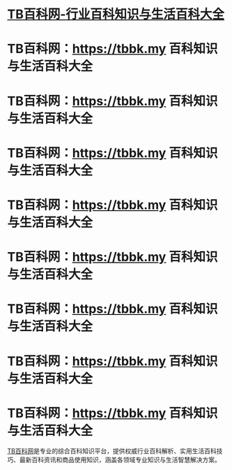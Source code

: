 # [TB百科网-行业百科知识与生活百科大全](https://tbbk.my)
# TB百科网：https://tbbk.my 百科知识与生活百科大全
# TB百科网：https://tbbk.my 百科知识与生活百科大全
# TB百科网：https://tbbk.my 百科知识与生活百科大全
# TB百科网：https://tbbk.my 百科知识与生活百科大全
# TB百科网：https://tbbk.my 百科知识与生活百科大全
# TB百科网：https://tbbk.my 百科知识与生活百科大全
# TB百科网：https://tbbk.my 百科知识与生活百科大全
# TB百科网：https://tbbk.my 百科知识与生活百科大全
[TB百科网](https://tbbk.my)是专业的综合百科知识平台，提供权威行业百科解析、实用生活百科技巧、最新百科资讯和商品使用知识，涵盖各领域专业知识与生活智慧解决方案。
